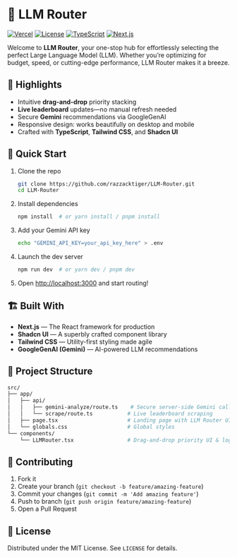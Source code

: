 # 🚀 LLM Router

[![Vercel](https://img.shields.io/badge/Deploy-Vercel-000000?style=flat&logo=vercel)](https://vercel.com/new)
[![License](https://img.shields.io/badge/License-MIT-blue)](LICENSE)
[![TypeScript](https://img.shields.io/badge/TypeScript-4.9.4-blue?logo=typescript)](https://www.typescriptlang.org)
[![Next.js](https://img.shields.io/badge/Next.js-13-black?logo=next.js)](https://nextjs.org)

Welcome to **LLM Router**, your one-stop hub for effortlessly selecting the perfect Large Language Model (LLM). Whether you’re optimizing for budget, speed, or cutting-edge performance, LLM Router makes it a breeze.

## 🎉 Highlights

- Intuitive **drag-and-drop** priority stacking
- **Live leaderboard** updates—no manual refresh needed
- Secure **Gemini** recommendations via GoogleGenAI
- Responsive design: works beautifully on desktop and mobile
- Crafted with **TypeScript**, **Tailwind CSS**, and **Shadcn UI**

## 🚀 Quick Start

1. Clone the repo

   ```bash
   git clone https://github.com/razzacktiger/LLM-Router.git
   cd LLM-Router
   ```

2. Install dependencies

   ```bash
   npm install  # or yarn install / pnpm install
   ```

3. Add your Gemini API key

   ```bash
   echo "GEMINI_API_KEY=your_api_key_here" > .env
   ```

4. Launch the dev server

   ```bash
   npm run dev  # or yarn dev / pnpm dev
   ```

5. Open [http://localhost:3000](http://localhost:3000) and start routing!

## 🏗️ Built With

- **Next.js** — The React framework for production
- **Shadcn UI** — A superbly crafted component library
- **Tailwind CSS** — Utility-first styling made agile
- **GoogleGenAI (Gemini)** — AI-powered LLM recommendations

## 📂 Project Structure

```bash
src/
├── app/
│   ├── api/
│   │   ├── gemini-analyze/route.ts    # Secure server-side Gemini calls
│   │   └── scrape/route.ts           # Live leaderboard scraping
│   ├── page.tsx                      # Landing page with LLM Router UI
│   └── globals.css                   # Global styles
└── components/
    └── LLMRouter.tsx                 # Drag-and-drop priority UI & logic
```

## 🤝 Contributing

1. Fork it
2. Create your branch (`git checkout -b feature/amazing-feature`)
3. Commit your changes (`git commit -m 'Add amazing feature'`)
4. Push to branch (`git push origin feature/amazing-feature`)
5. Open a Pull Request

## 📄 License

Distributed under the MIT License. See `LICENSE` for details.
